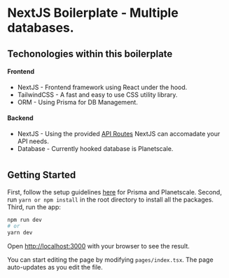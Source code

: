 # NextJS Boilerplate - Multiple databases.

## Techonologies within this boilerplate

#### Frontend

- NextJS - Frontend framework using React under the hood.
- TailwindCSS - A fast and easy to use CSS utility library.
- ORM - Using Prisma for DB Management.

#### Backend

- NextJS - Using the provided [API Routes](https://nextjs.org/docs/api-routes/introduction) NextJS can accomadate your API needs.
- Database - Currently hooked database is Planetscale.

#

## Getting Started

First, follow the setup guidelines [here](https://planetscale.com/docs/tutorials/connect-nextjs-app) for Prisma and Planetscale.
Second, run `yarn or npm install` in the root directory to install all the packages.
Third, run the app:

```bash
npm run dev
# or
yarn dev
```

Open [http://localhost:3000](http://localhost:3000) with your browser to see the result.

You can start editing the page by modifying `pages/index.tsx`. The page auto-updates as you edit the file.
